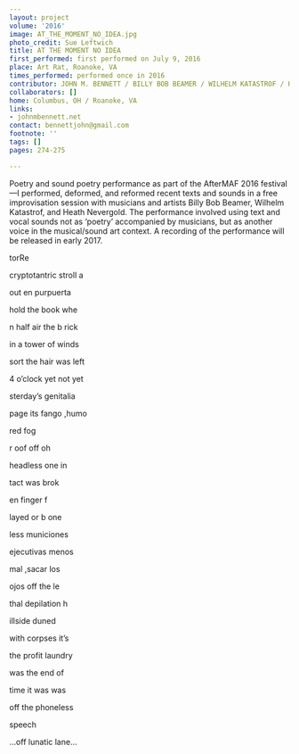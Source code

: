 ```yaml
---
layout: project
volume: '2016'
image: AT_THE_MOMENT_NO_IDEA.jpg
photo_credit: Sue Leftwich
title: AT THE MOMENT NO IDEA
first_performed: first performed on July 9, 2016
place: Art Rat, Roanoke, VA
times_performed: performed once in 2016
contributor: JOHN M. BENNETT / BILLY BOB BEAMER / WILHELM KATASTROF / HEATH NEVERGOLD
collaborators: []
home: Columbus, OH / Roanoke, VA
links:
- johnmbennett.net
contact: bennettjohn@gmail.com
footnote: ''
tags: []
pages: 274-275

---
```


Poetry and sound poetry performance as part of the AfterMAF 2016 festival—I performed, deformed, and reformed recent texts and sounds in a free improvisation session with musicians and artists Billy Bob Beamer, Wilhelm Katastrof, and Heath Nevergold. The performance involved using text and vocal sounds not as ‘poetry’ accompanied by musicians, but as another voice in the musical/sound art context. A recording of the performance will be released in early 2017.

torRe

cryptotantric stroll a

out en purpuerta

hold the book whe

n half air the b rick

in a tower of winds

sort the hair was left

4 o’clock yet not yet

sterday’s genitalia

page its fango ,humo

red fog

r oof off oh

headless one in

tact was brok

en finger f

layed or b one

less municiones

ejecutivas menos

mal ,sacar los

ojos off the le

thal depilation h

illside duned

with corpses it’s

the profit laundry

was the end of

time it was was

off the phoneless

speech

…off lunatic lane…
